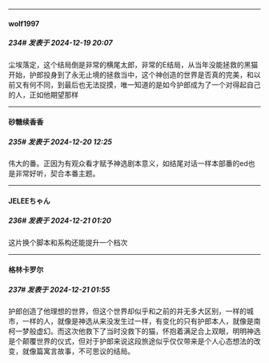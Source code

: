 ﻿
*****

####  wolf1997  
##### 234#       发表于 2024-12-19 20:07

尘埃落定，这个结局倒是非常的横尾太郎，非常的E结局，从当年没能拯救的黑猫开始，护郎投身到了永无止境的拯救当中，这个神创造的世界是否真的完美，和以前又有何不同，到最后也无法捉摸，唯一知道的是如今护郎成为了一个对得起自己的人，正如他期望那样


*****

####  砂糖续香香  
##### 235#       发表于 2024-12-20 12:25

伟大的番。正因为有观众看才赋予神选剧本意义，如结尾对话一样本部番的ed也是非常好听，契合本番主题。


*****

####  JELEEちゃん  
##### 236#       发表于 2024-12-21 01:20

这片换个脚本和系构还能提升一个档次


*****

####  格林卡罗尔  
##### 237#       发表于 2024-12-21 01:55

护郎创造了他理想的世界，但这个世界却似乎和之前的并无多大区别，一样的城市，一样的人，就像是神选从来没发生过一样，有变化的只有护郎本人，就像是南柯一梦般虚幻。而这次他救下了当时没救下的猫，怀抱着满足合上双眼，明明神选是个颠覆世界的仪式，但对于护郎来说这段旅途似乎仅仅带来是个人心态想法的改变，就像篇寓言故事，不可思议的结局。

